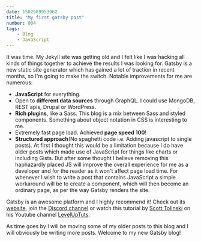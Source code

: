 ```yaml
---
date: 1502989953962
title: "My first gatsby post"
number: 004
tags: 
    - Blog
    - JavaScript
---
```


It was time. My Jekyll site was getting old and I felt like I was hacking all kinds of things together to achieve the results I was looking for. Gatsby is a new static site generator which has gained a lot of traction in recent months, so I'm going to make the switch. Notable improvements for me are numerous: 

- **JavaScript** for everything.
- Open to **different data sources** through GraphQL. I could use MongoDB, REST apis, Drupal or WordPress.
- **Rich plugins**, like a Sass. This blog is a mix between Sass and styled components. Something about object notation in CSS is interesting to me.
- Extremely fast page load. Achieved **page speed 100**!
- **Structured approach**(No spaghetti code i.e. Adding javascript to single posts). At first I thought this would be a limitation because I do have older posts which made use of JavaScript for things like charts or including Gists. But after some thought I believe removing this haphazardly placed JS will improve the overall experience for me as a developer and for the reader as it won't affect page load time. For whenever I wish to write a post that contains JavaScript a simple workaround will be to create a component, which will then become an ordinary page, as per the way Gatsby renders the site.

Gatsby is an awesome platform and I highly recommend it! Check out its [website](https://www.gatsbyjs.org), join the [Discord channel](https://discordapp.com/invite/0ZcbPKXt5bZjGY5n) or watch this tutorial by [Scott Tolinski](http://scotttolinski.com/) on his Youtube channel [LevelUpTuts](https://www.youtube.com/watch?v=b2H7fWhQcdE).

As time goes by I will be moving some of my older posts to this blog and I will obviously be writing more posts. Welcome to my new Gatsby blog!